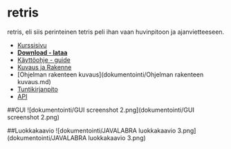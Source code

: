 # retris
retris, eli siis perinteinen tetris peli ihan vaan huvinpitoon ja ajanvietteeseen.  
- [Kurssisivu](https://github.com/javaLabra/Javalabra2015-1)
- __[Download - lataa](https://github.com/Rochet2/retris/releases)__
- [Käyttöohje - guide](dokumentointi/Käyttöohje.md)
- [Kuvaus ja Rakenne](dokumentointi/aiheenKuvausJaRakenne.md)
- [Ohjelman rakenteen kuvaus](dokumentointi/Ohjelman rakenteen kuvaus.md)
- [Tuntikirjanpito](dokumentointi/tuntikirjanpito.md)
- [API](http://rochet2.github.io/retris/)

##GUI
![dokumentointi/GUI screenshot 2.png](dokumentointi/GUI screenshot 2.png)

##Luokkakaavio
![dokumentointi/JAVALABRA luokkakaavio 3.png](dokumentointi/JAVALABRA luokkakaavio 3.png)
